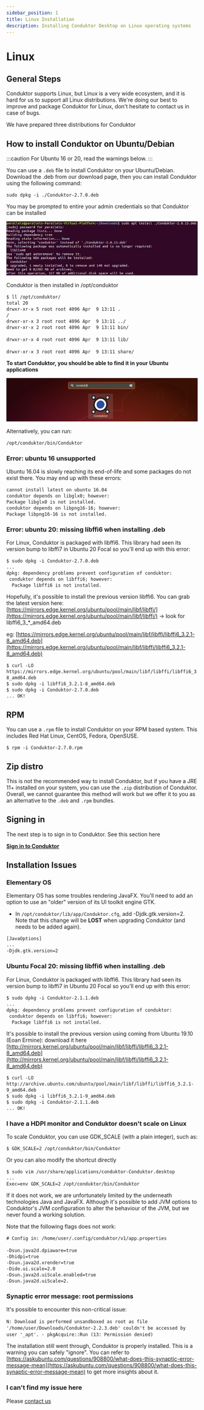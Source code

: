 ```yaml
---
sidebar_position: 1
title: Linux Installation
description: Installing Conduktor Desktop on Linux operating systems
---
```


# Linux

## General Steps&#x20;

Conduktor supports Linux, but Linux is a very wide ecosystem, and it is hard for us to support all Linux distributions. We're doing our best to improve and package Conduktor for Linux, don't hesitate to contact us in case of bugs.&#x20;

We have prepared three distributions for Conduktor

## How to install Conduktor on Ubuntu/Debian

:::caution
For Ubuntu 16 or 20, read the warnings below.
:::

You can use a `.deb` file to install Conduktor on your Ubuntu/Debian. Download the .deb from our download page, then you can install Conduktor using the following command:

```
sudo dpkg -i ./Conduktor-2.7.0.deb
```

You may be prompted to entire your admin credentials so that Conduktor can be installed

![](<../../assets/image (27).png>)

Conduktor is then installed in /opt/conduktor

```
$ ll /opt/conduktor/
total 20
drwxr-xr-x 5 root root 4096 Apr  9 13:11 .
/
drwxr-xr-x 3 root root 4096 Apr  9 13:11 ../
drwxr-xr-x 2 root root 4096 Apr  9 13:11 bin/

drwxr-xr-x 4 root root 4096 Apr  9 13:11 lib/

drwxr-xr-x 3 root root 4096 Apr  9 13:11 share/
```

**To start Conduktor, you should be able to find it in your Ubuntu applications**

![](<../../assets/image (23).png>)

Alternatively, you can run:

```
/opt/conduktor/bin/Conduktor
```

### Error: ubuntu 16 unsupported

Ubuntu 16.04 is slowly reaching its end-of-life and some packages do not exist there. You may end up with these errors:

```
cannot install latest on ubuntu 16.04
conduktor depends on libglx0; however:
Package libglx0 is not installed.
conduktor depends on libpng16-16; however:
Package libpng16-16 is not installed.
```

### Error: ubuntu 20: missing libffi6 when installing .deb

For Linux, Conduktor is packaged with libffi6. This library had seen its version bump to libffi7 in Ubuntu 20 Focal so you'll end up with this error:

```
$ sudo dpkg -i Conduktor-2.7.0.deb
...
dpkg: dependency problems prevent configuration of conduktor:
 conduktor depends on libffi6; however:
  Package libffi6 is not installed.
```

Hopefully, it's possible to install the previous version libffi6. You can grab the latest version here: [https://mirrors.edge.kernel.org/ubuntu/pool/main/libf/libffi/](https://mirrors.edge.kernel.org/ubuntu/pool/main/libf/libffi/) -> look for libffi6_3\_\*\_amd64.deb

eg: [https://mirrors.edge.kernel.org/ubuntu/pool/main/libf/libffi/libffi6_3.2.1-8_amd64.deb](https://mirrors.edge.kernel.org/ubuntu/pool/main/libf/libffi/libffi6_3.2.1-8_amd64.deb)

```
$ curl -LO https://mirrors.edge.kernel.org/ubuntu/pool/main/libf/libffi/libffi6_3.2.1-8_amd64.deb
$ sudo dpkg -i libffi6_3.2.1-8_amd64.deb
$ sudo dpkg -i Conduktor-2.7.0.deb
... OK!
```

## RPM

You can use a `.rpm` file to install Conduktor on your RPM based system. This includes Red Hat Linux, CentOS, Fedora, OpenSUSE.

```
$ rpm -i Conduktor-2.7.0.rpm
```

## Zip distro&#x20;

This is not the recommended way to install Conduktor, but if you have a JRE 11+ installed on your system, you can use the `.zip` distribution of Conduktor. Overall, we cannot guarantee this method will work but we offer it to you as an alternative to the `.deb` and `.rpm` bundles.

## **Signing in**

The next step is to sign in to Conduktor. See this section here

**[Sign in to Conduktor](../sign-in)**

## Installation Issues

### Elementary OS

Elementary OS has some troubles rendering JavaFX. You'll need to add an option to use an "older" version of its UI toolkit engine GTK.

- In `/opt/conduktor/lib/app/Conduktor.cfg`, add -Djdk.gtk.version=2. Note that this change will be **LOST** when upgrading Conduktor (and needs to be added again).&#x20;

```
[JavaOptions]
...
-Djdk.gtk.version=2
```

### Ubuntu Focal 20: missing libffi6 when installing .deb

For Linux, Conduktor is packaged with libffi6. This library had seen its version bump to libffi7 in Ubuntu 20 Focal so you'll end up with this error:

```
$ sudo dpkg -i Conduktor-2.1.1.deb
...
dpkg: dependency problems prevent configuration of conduktor:
 conduktor depends on libffi6; however:
  Package libffi6 is not installed.
```

It's possible to install the previous version using coming from Ubuntu 19.10 (Eoan Ermine): download it here [http://mirrors.kernel.org/ubuntu/pool/main/libf/libffi/libffi6_3.2.1-8_amd64.deb](http://mirrors.kernel.org/ubuntu/pool/main/libf/libffi/libffi6_3.2.1-8_amd64.deb)

```
$ curl -LO http://archive.ubuntu.com/ubuntu/pool/main/libf/libffi/libffi6_3.2.1-9_amd64.deb
$ sudo dpkg -i libffi6_3.2.1-9_amd64.deb
$ sudo dpkg -i Conduktor-2.1.1.deb
... OK!
```

### **I have a HDPI monitor and Conduktor doesn't scale on Linux**

To scale Conduktor, you can use GDK_SCALE (with a plain integer), such as:

```
$ GDK_SCALE=2 /opt/conduktor/bin/Conduktor
```

Or you can also modify the shortcut directly

```
$ sudo vim /usr/share/applications/conduktor-Conduktor.desktop
...
Exec=env GDK_SCALE=2 /opt/conduktor/bin/Conduktor
```

If it does not work, we are unfortunately limited by the underneath technologies Java and JavaFX. Although it's possible to add JVM options to Conduktor's JVM configuration to alter the behaviour of the JVM, but we never found a working solution.

Note that the following flags does not work:

```
# Config in: /home/user/.config/conduktor/v1/app.properties

-Dsun.java2d.dpiaware=true
-Dhidpi=true
-Dsun.java2d.xrender=true
-Dide.ui.scale=2.0
-Dsun.java2d.uiScale.enabled=true
-Dsun.java2d.uiScale=2.
```

### Synaptic error message: root permissions

It's possible to encounter this non-critical issue:

`N: Download is performed unsandboxed as root as file '/home/user/Downloads/Conduktor-2.2.3.deb' couldn't be accessed by user '_apt'. - pkgAcquire::Run (13: Permission denied)`

The installation still went through, Conduktor is properly installed. This is a warning you can safely "ignore". You can refer to [https://askubuntu.com/questions/908800/what-does-this-synaptic-error-message-mean](https://askubuntu.com/questions/908800/what-does-this-synaptic-error-message-mean) to get more insights about it.

### I can't find my issue here

Please [contact us](https://www.conduktor.io/contact)
